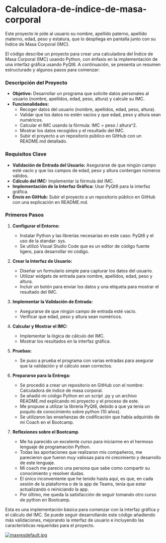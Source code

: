 # Calculadora-de-índice-de-masa-corporal
Este proyecto le pide al usuario su nombre, apellido paterno, apellido materno, edad, peso y estatura, que lo despliega en pantalla junto con su Índice de Masa Corporal (IMC).

El código describe un proyecto para crear una calculadora del Índice de Masa Corporal (IMC) usando Python, con énfasis en la implementación de una interfaz gráfica usando PyQt6. A continuación, se presenta un resumen estructurado y algunos pasos para comenzar:

### Descripción del Proyecto
- **Objetivo:** Desarrollar un programa que solicite datos personales al usuario (nombre, apellidos, edad, peso, altura) y calcule su IMC.
- **Funcionalidades:**
  - Recoger datos del usuario (nombre, apellidos, edad, peso, altura).
  - Validar que los datos no estén vacíos y que edad, peso y altura sean numéricos.
  - Calcular el IMC usando la fórmula: IMC = peso / altura^2.
  - Mostrar los datos recogidos y el resultado del IMC.
  - Subir el proyecto a un repositorio público en GitHub con un README.md detallado.

### Requisitos Clave
- **Validación de Entrada del Usuario:** Asegurarse de que ningún campo esté vacío y que los campos de edad, peso y altura contengan números válidos.
- **Cálculo del IMC:** Implementar la fórmula del IMC.
- **Implementación de la Interfaz Gráfica:** Usar PyQt6 para la interfaz gráfica.
- **Envío en GitHub:** Subir el proyecto a un repositorio público en GitHub con una explicación en README.md.

### Primeros Pasos

1. **Configurar el Entorno:**
   - Instalar Python y las librerías necesarias en este caso: PyQt6 y el uso de la standar: sys.
   - Se utilizó Visual Studio Code que es un editor de código fuente ligero, para desarrollar mi código.

2. **Crear la Interfaz de Usuario:**
   - Diseñar un formulario simple para capturar los datos del usuario.
   - Utilizar widgets de entrada para nombre, apellidos, edad, peso y altura.
   - Incluir un botón para enviar los datos y una etiqueta para mostrar el resultado del IMC.

3. **Implementar la Validación de Entrada:**
   - Asegurarse de que ningún campo de entrada esté vacío.
   - Verificar que edad, peso y altura sean numéricos.

4. **Calcular y Mostrar el IMC:**
   - Implementar la lógica de cálculo del IMC.
   - Mostrar los resultados en la interfaz gráfica.

5. **Pruebas:**
   - Se puso a prueba el programa con varias entradas para asegurar que la validación y el cálculo sean correctos.

6. **Prepararse para la Entrega:**
   - Se procedió a crear un repositorio en GitHub con el nombre: Calculadora de índice de masa corporal.
   - Se añadió mi código Python en un script .py y un archivo README.md explicando mi proyecto y el proceso de este.
   - Me propuse a utilizar la libreria PyQt6, debido a que ya tenía un poquito de conocimiento sobre python (10 años).
   - Se utilizaron las enseñanzas de codificación que había adquirido de mi Coach en el Bootcamp. 
     
7. **Reflexiones sobre el Bootcamp**.
   - Me ha parecido un excelente curso para iniciarme en el hermoso lenguaje de programación Python.
   - Todas las aportaciones que realizaron mis compañeros, me parecieron que fueron muy valiosas para mi crecimiento y desarrollo de este lenguaje.
   - Mi coach me parecio una persona que sabe como compartir su conocimiento y resolver dudas.
   - El único inconveniente que he tenido hasta aquí, es que, en cada sesión de la plataforma o de la app de Teams, tenía que estar actualizando o reiniciando la app.
   - Por último, me queda la satisfacción de seguir tomando otro curso de python en Bootcamp.
     
Esta es una implementación básica para comenzar con la interfaz gráfica y el cálculo del IMC. Se puede seguir desarrollando este código añadiendo más validaciones, mejorando la interfaz de usuario e incluyendo las características requeridas para el proyecto.

[![maxresdefault.jpg](https://i.postimg.cc/GpMrJnkQ/maxresdefault.jpg)](https://postimg.cc/Mcjhq43M)
